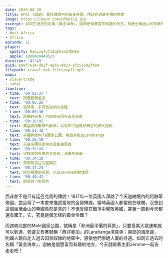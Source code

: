 ```yaml
---
date: 2020-08-28
title: EP11 [迦納] 尋找傳說中的黃金帝國、拜訪非洲最平價的莽原
image: https://imgur.com/UP8UJ2q.jpg
excerpt: 如同它過去的名稱「黃金海岸」，迦納是個豐富而有趣的地方，有著坐擁金山的阿散蒂帝國、平價莽原Mole國家公園、西非麥加Larabanga、過去囚禁奴隸的海岸角城堡，今天就跟著主廚Jerome一起去走走吧！
tags:
- West Africa
- Africa
episode: 11
player:
  spotify: 0aqczq4cf12qb6smU7DHIe
  apple: 1000489449533
duration: '41:43'
guid: e99f7614-d82f-42bc-9b23-1f251592f484
filepath: travel-wok-files/ep11.mp3
maps:
- slave-trade
- sahel
timeline:
- time: '00:02:37 '
  text: 回覆聽眾留言
- time: '00:05:26 '
  text: 從貝南、多哥到迦納的旅程
- time: '00:09:36 '
  text: 迦納的過去：阿散蒂帝國與黃金海岸
- time: '00:16:05 '
  text: 英國與阿散蒂的戰爭，以及和中國是好麻吉的現代迦納
- time: '00:21:42 '
  text: 平價莽原Mole國家公園，與西非麥加Larabanga
- time: '00:26:10 '
  text: 黃金帝國阿散蒂的首都庫馬西
- time: '00:31:28 '
  text: 奴隸殘忍歷史的見證者：海岸角堡壘
- time: '00:34:18 '
  text: 首都阿克拉的星期天
- time: '00:37:23 '
  text: 終於解脫的感覺，以及Jerome的勸世語
- time: '00:40:42 '
  text: 結語與下集預告
---
```


西非並不是只有廷巴克圖的傳說！1817年一位英國人拜訪了今天迦納境內的阿散蒂帝國，並且寫了一本書來描述當地的金碧輝煌。當時英國人都當他在唬爛，沒想到這個坐擁金山的帝國竟然是真的！不但曾經在戰爭中擊敗英國，甚至一直到今天都還有國王。它，究竟是個怎樣的黃金帝國？

而迦納北部的Mole國家公園，號稱是「非洲最平價的莽原」，只要搭乘大眾運輸就可以到達，旁邊又有著號稱「西非麥加」的Larabanga清真寺；南部的海岸邊，則讓人親自走入過去囚禁奴隸的地窖中，感受他們慘絕人寰的待遇。如同它過去的名稱「黃金海岸」，迦納是個豐富而有趣的地方，今天就跟著主廚Jerome一起去走走吧！



